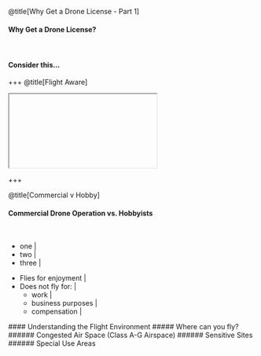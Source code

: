 <div class="slide-bg-style-left"></div><div class="slide-bg-style-right"></div>

@title[Why Get a Drone License - Part 1]

#### Why Get a Drone License?

<br>

#### Consider this...

+++
@title[Flight Aware]
<iframe class="stretch" data-src="https://flightaware.com/live/airport_status_bigmap.rvt?airport=KBWI"></iframe>

+++
<div class="slide-bg-style-left"></div><div class="slide-bg-style-right"></div>

@title[Commercial v Hobby]

#### Commercial Drone Operation vs. Hobbyists

<br>

<div class="left">

- one   |
- two   |
- three |

</div>

<div class="right">

- Flies for enjoyment |
- Does not fly for:   |
  - work              |
  - business purposes |
  - compensation      |

</div>
#### Understanding the Flight Environment
##### Where can you fly?
###### Congested Air Space (Class A-G Airspace)
###### Sensitive Sites
###### Special Use Areas
